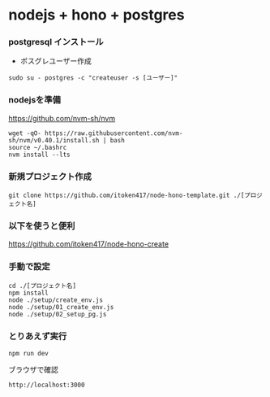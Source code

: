 # nodejs + hono + postgres

### postgresql インストール

- ポスグレユーザー作成

```
sudo su - postgres -c "createuser -s [ユーザー]"

```


### nodejsを準備

<https://github.com/nvm-sh/nvm>

```
wget -qO- https://raw.githubusercontent.com/nvm-sh/nvm/v0.40.1/install.sh | bash
source ~/.bashrc
nvm install --lts

```

### 新規プロジェクト作成


```
git clone https://github.com/itoken417/node-hono-template.git ./[プロジェクト名]
```

### 以下を使うと便利


<https://github.com/itoken417/node-hono-create>


### 手動で設定


```
cd ./[プロジェクト名]
npm install
node ./setup/create_env.js
node ./setup/01_create_env.js
node ./setup/02_setup_pg.js

```

### とりあえず実行


```
npm run dev
```

ブラウザで確認

```
http://localhost:3000
```

